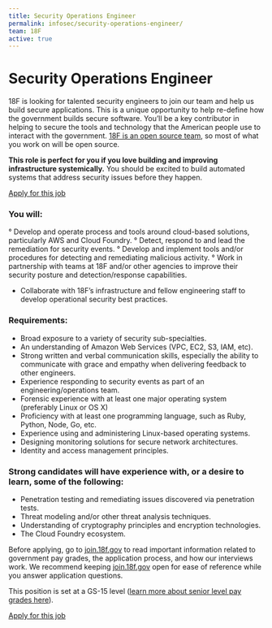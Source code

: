 ```yaml
---
title: Security Operations Engineer
permalink: infosec/security-operations-engineer/
team: 18F
active: true
---
```


# Security Operations Engineer

18F is looking for talented security engineers to join our team and help us build secure applications. This is a unique opportunity to help re-define how the government builds secure software. You’ll be a key contributor in helping to secure the tools and technology that the American people use to interact with the government. [18F is an open source team](https://18f.gsa.gov/2014/07/29/18f-an-open-source-team/), so most of what you work on will be open source.

**This role is perfect for you if you love building and improving infrastructure systemically.** You should be excited to build automated systems that address security issues before they happen.

[Apply for this job](https://jobs.lever.co/18f/8774d280-438e-487b-bacc-42056eb28d42)

### You will:

° Develop and operate process and tools around cloud-based solutions, particularly AWS and Cloud Foundry.
° Detect, respond to and lead the remediation for security events.
° Develop and implement tools and/or procedures for detecting and remediating malicious activity.
° Work in partnership with teams at 18F and/or other agencies to improve their security posture and detection/response capabilities.
* Collaborate with 18F’s infrastructure and fellow engineering staff to develop operational security best practices.

### Requirements:

* Broad exposure to a variety of security sub-specialties.
* An understanding of Amazon Web Services (VPC, EC2, S3, IAM, etc).
* Strong written and verbal communication skills, especially the ability to communicate with grace and empathy when delivering feedback to other engineers.
* Experience responding to security events as part of an engineering/operations team.
* Forensic experience with at least one major operating system (preferably Linux or OS X)
* Proficiency with at least one programming language, such as Ruby, Python, Node, Go, etc.
* Experience using and administering Linux-based operating systems.
* Designing monitoring solutions for secure network architectures.
* Identity and access management principles.

### Strong candidates will have experience with, or a desire to learn, some of the following:

* Penetration testing and remediating issues discovered via penetration tests.
* Threat modeling and/or other threat analysis techniques.
* Understanding of cryptography principles and encryption technologies.
* The Cloud Foundry ecosystem.

Before applying, go to [join.18f.gov](https://join.18f.gov/) to read important information related to government pay grades, the application process, and how our interviews work. We recommend keeping [join.18f.gov](https://join.18f.gov/) open for ease of reference while you answer application questions.

This position is set at a GS-15 level ([learn more about senior level pay grades here](https://pages.18f.gov/joining-18f/pay-grades/)).

[Apply for this job](https://jobs.lever.co/18f/8774d280-438e-487b-bacc-42056eb28d42)

